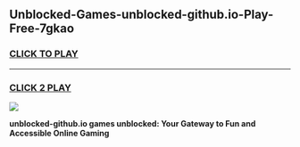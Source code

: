 
## Unblocked-Games-unblocked-github.io-Play-Free-7gkao
<h3>
<a href="https://premium76.site?title=unblocked-github.io&ref=19M">CLICK TO PLAY</a></h3>
<hr>

<h3>
<a href="https://premium76.site?title=unblocked-github.io&ref=19M">CLICK 2 PLAY</a>
  
</h3>

<a href="https://premium76.site?title=unblocked-github.io&ref=19M"><img src="https://clearcache.store/games.png"></a>


**unblocked-github.io games unblocked: Your Gateway to Fun and Accessible Online Gaming**
